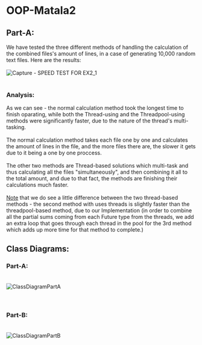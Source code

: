 # OOP-Matala2

## Part-A:
We have tested the three different methods of handling the calculation of the combined files's amount of lines, in a case of generating 10,000 random text files.
Here are the results: </br></br>
![Capture - SPEED TEST FOR EX2_1](https://user-images.githubusercontent.com/118377261/211208636-fa4857bd-858c-48dc-b184-3203e259cc70.PNG)
</br>
</br>
### Analysis:</br>
As we can see - the normal calculation method took the longest time to finish oparating, while both the Thread-using and the Threadpool-using methods were significantly faster, due to the nature of the thread's multi-tasking.
</br></br>The normal calculation method takes  each file one by one and calculates the amount of lines in the file, and the more files there are, the slower it gets due to it being a one by one proccess. </br></br>
The other two methods are Thread-based solutions which multi-task and thus calculating all the files "simultaneously", and then combining it all to the total amount, and due to that fact, the methods are finishing their calculations much faster.
</br></br> <ins>Note</ins> that we do see a little difference between the two thread-based methods - the second method with uses threads is slightly faster than the threadpool-based method, due to our Implementation (in order to combine all the partial sums coming from each Future type from the threads, we add an extra loop that goes through each thread in the pool for the 3rd method which adds up more time for that method to complete.)</br>

## Class Diagrams:</br>
### Part-A:</br></br>

![ClassDiagramPartA](https://user-images.githubusercontent.com/118377261/211209268-3840e896-a94d-412d-8b38-7007af2c1560.png)
</br></br></br>
### Part-B:</br></br>

![ClassDiagramPartB](https://user-images.githubusercontent.com/118377261/211209278-5c771e54-5283-43b0-b5c1-aaaffd2f4e8e.png)
